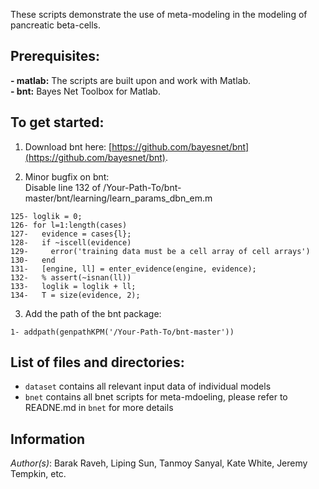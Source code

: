 These scripts demonstrate the use of meta-modeling in the modeling of pancreatic beta-cells.
## Prerequisites:

**- matlab:** The scripts are built upon and work with Matlab.  
**- bnt:** Bayes Net Toolbox for Matlab.

## To get started:
1. Download bnt here: 
[https://github.com/bayesnet/bnt](https://github.com/bayesnet/bnt).  

2. Minor bugfix on bnt:  
Disable line 132 of /Your-Path-To/bnt-master/bnt/learning/learn_params_dbn_em.m

```matlabscript
125- loglik = 0;
126- for l=1:length(cases)
127-   evidence = cases{l};
128-   if ~iscell(evidence)
129-     error('training data must be a cell array of cell arrays')
130-   end
131-   [engine, ll] = enter_evidence(engine, evidence);
132-   % assert(~isnan(ll))
133-   loglik = loglik + ll;
134-   T = size(evidence, 2);
```

3. Add the path of the bnt package:  
```matlabscript
1- addpath(genpathKPM('/Your-Path-To/bnt-master'))
```

## List of files and directories: 

- `dataset`	 contains all relevant input data of individual models
- `bnet`	 contains all bnet scripts for meta-mdoeling, please refer to READNE.md in `bnet` for more details

## Information

_Author(s)_: Barak Raveh, Liping Sun, Tanmoy Sanyal, Kate White, Jeremy Tempkin, etc.
